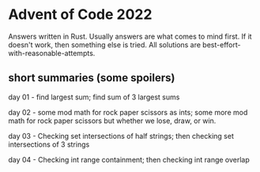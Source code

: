 # Advent of Code 2022

Answers written in Rust. Usually answers are what comes
to mind first. If it doesn't work, then something else is tried.
All solutions are best-effort-with-reasonable-attempts.

## short summaries (some spoilers)
day 01 - find largest sum; find sum of 3 largest sums

day 02 - some mod math for rock paper scissors as ints; some more mod math for rock paper scissors but whether we lose, draw, or win.

day 03 - Checking set intersections of half strings; then checking set intersections of 3 strings

day 04 - Checking int range containment; then checking int range overlap